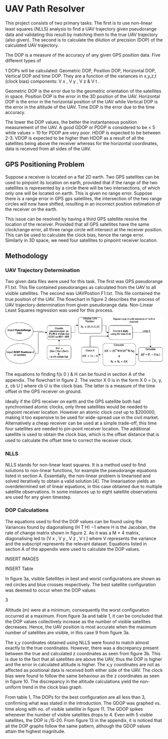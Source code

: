 # UAV Path Resolver
This project consists of two primary tasks. The ﬁrst is to use non-linear least squares (NLLS) analysis to ﬁnd a UAV trajectory given pseudorange data and validating this result by matching them to the true UAV trajectory (also given). The second is to calculate the dilution of precision (DOP) of the calculated UAV trajectory.

The DOP is a measure of the accuracy of any given GPS position data. Five diﬀerent types of

1 DOPs will be calculated: Geometric DOP, Position DOP, Horizontal DOP, Vertical DOP and time DOP. They are a function of the variances in x,y,z,t (clock bias) components: V x , V y , V z & V t .

Geometric DOP is the error due to the geometric orientation of the satellites in space. Position DOP is the error in the 3D position of the UAV. Horizontal DOP is the error in the horizontal position of the UAV while Vertical DOP is the error in the altitude of the UAV. Time DOP is the error due to the time accuracy.

The lower the DOP values, the better the instantaneous position measurement of the UAV. A good GDOP or PDOP is considered to be < 5 while values > 10 for PDOP are very poor. HDOP is expected to be between 2-3. VDOP is expected to be higher than HDOP as a result of all the satellites being above the receiver whereas for the horizontal coordinates, data is received from all sides of the UAV.

## GPS Positioning Problem

Suppose a receiver is located on a ﬂat 2D earth. Two GPS satellites can be used to pinpoint its location on earth, provided that if the range of the two satellites is represented by a circle there will be two intersections, of which only one will be located on earth. This is given no range error. Suppose there is a range error in GPS gps satellites, the intersection of the two range circles will now have shifted, resulting in an incorrect position estimation of the receiver on the earth.

This issue can be resolved by having a third GPS satellite resolve the location of the receiver. Provided that all GPS satellites have the same clock/range error, all three range circle will intersect at the receiver position. This can be used to calculate the clock bias, hence the range error. Similarly in 3D space, we need four satellites to pinpoint receiver location.

## Methodology

### UAV Trajectory Determination

Two given data ﬁles were used for this task. The ﬁrst was GPS pseudorange F1.txt. This ﬁle contained pseudoranges as calculated from the UAV to all visible satellites. The second was UAVPostion F1.txt. This ﬁle contained the true position of the UAV. The ﬂowchart in ﬁgure 2 describes the process of UAV trajectory determination from given pseudorange data. Non-Linear Least Squares regression was used for this process.

![flowchart](https://github.com/Samanvay96/uav_path_resolver/blob/master/imgs/flowchart.png)

The equations to ﬁnding f(x 0 ) & H can be found in section A of the appendix. The ﬂowchart in ﬁgure 2. The vector X 0 is in the form X 0 = [x, y, z, cb U ] where cb U is the clock bias. The latter is a measure of the time oﬀset in the GPS receiver on ground.

Ideally if the GPS receiver on earth and the GPS satellite both had synchronised atomic clocks, only three satellites would be needed to pinpoint receiver location. However an atomic clock cost up to $200000, making it too expensive to be used for wide-spread use in the civil market. Alternatively a cheap receiver can be used at a simple trade-oﬀ, this time four satellites are needed to pin-point receiver location. The additional satellite is used to obtain the clock bias, which is the oﬀset distance that is used to calculate the oﬀset time to correct the receiver clock.

### NLLS

NLLS stands for non-linear least squares. It is a method used to ﬁnd solutions to non-linear functions, for example the pseudorange equations listed in section A. Essentially, the non-linear problem is linearised and solved iteratively to obtain a valid solution [4]. The linearisation yields an overdetermined set of linear equations, in this case obtained due to multiple satellite observations. In some instances up to eight satellite observations are used for any given timestep.

### DOP Calculations

The equations used to ﬁnd the DOP values can be found using the Variances found by diagonalising (H T H) −1 where H is the Jacobian, the rate of change matrix shown in ﬁgure 2. As it was a M × 4 matrix, diagonalising led to [V x , V y , V z , V t ] where V represents the variance and the subscript represents the relevant dataset. Equations listed in section A of the appendix were used to calculate the DOP values.

INSERT IMAGES

INSERT Table

In ﬁgure 3a, visible Satellites in best and worst conﬁgurations are shown as red circles and blue crosses respectively. The best satellite conﬁguration was deemed to occur when the DOP values

3

Altitude (m) were at a minimum, consequently the worst conﬁguration occurred at a maximum. From ﬁgure 3a and table 1, it can be concluded that the DOP values collectively increase as the number of visible satellites decreases. Hence, the UAV position is most accurate when the maximum number of satellites are visible, in this case 9 from ﬁgure 3a.

The x,y coordinates obtained using NLLS were found to match almost exactly to the true coordinates. However, there was a discrepancy present between the true and calculated z coordinates as seen from ﬁgure 3b. This is due to the fact that all satellites are above the UAV, thus the DOP is higher and the error in calculated altitude is higher. The x,y coordinates are not as aﬀected as positional data is received both either side of the UAV. The clock bias were found to follow the same behaviour as the z coordinates as seen in ﬁgure 10. The discrepancy in the altitude calculations yield the non-uniform trend in the clock bias graph.

From table 1, The DOPs for the best conﬁguration are all less than 3, conﬁrming what was stated in the introduction. The GDOP was graphed vs. time along with no. of visible satellite in ﬁgure 11. The GDOP spikes whenever the number of visible satellites drops to 4. Even with 5 visible satellites, the DOP is ¡15-20. From ﬁgure 13 in the appendix, it is noticed that all the DOP graphs follow the same pattern, although the GDOP values attain the highest magnitude.
